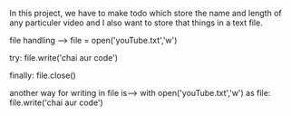 In this project, we have to make todo which store the name and length of any particuler video and I also want to store that things in a text file.

file handling -->
file = open('youTube.txt','w')

try:
    file.write('chai aur code')
    
finally:
    file.close()


another way for writing in file is-->
with open('youTube.txt','w') as file:
    file.write('chai aur code')

    